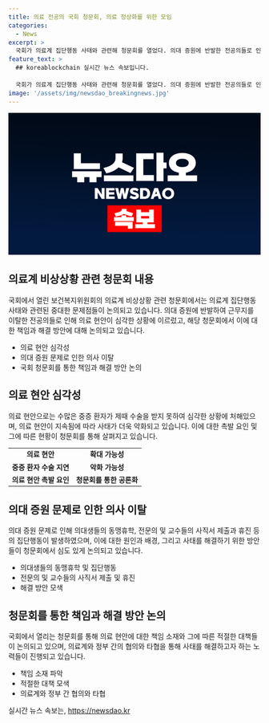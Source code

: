 ```yaml
---
title: 의료 전공의 국회 청문회, 의료 정상화를 위한 모임
categories:
  - News
excerpt: >
  국회가 의료계 집단행동 사태와 관련해 청문회를 열었다. 의대 증원에 반발한 전공의들로 인해 중증 환자들의 치료가 지연되면서 사태가 악화되고 있지만, 국회의 청문회는 사태 해결의 실마리가 될 수 있을 것으로 예상된다. 의료계와 정부는 의대 증원 문제를 두고 서로 책임 공방을 벌이고 있으며, 환자들은 이에 대한 우려를 표현하고 있다. 이에 정부와 의료계는 대화와 타협의 길을 모색해야 할 것으로 예상된다.
feature_text: >
  ## koreablockchain 실시간 뉴스 속보입니다.

  국회가 의료계 집단행동 사태와 관련해 청문회를 열었다. 의대 증원에 반발한 전공의들로 인해 중증 환자들의 치료가 지연되면서 사태가 악화되고 있지만, 국회의 청문회는 사태 해결의 실마리가 될 수 있을 것으로 예상된다. 의료계와 정부는 의대 증원 문제를 두고 서로 책임 공방을 벌이고 있으며, 환자들은 이에 대한 우려를 표현하고 있다. 이에 정부와 의료계는 대화와 타협의 길을 모색해야 할 것으로 예상된다.
image: '/assets/img/newsdao_breakingnews.jpg'
---
```


<p><img src="/assets/img/newsdao_breakingnews.jpg" alt="koreablockchain 속보" /></p>

<h2 data-ke-size="size26">의료계 비상상황 관련 청문회 내용</h2>

<p data-ke-size="size16">국회에서 열린 보건복지위원회의 의료계 비상상황 관련 청문회에서는 의료계 집단행동 사태와 관련된 중대한 문제점들이 논의되고 있습니다. 의대 증원에 반발하여 근무지를 이탈한 전공의들로 인해 의료 현안이 심각한 상황에 이르렀고, 해당 청문회에서 이에 대한 책임과 해결 방안에 대해 논의되고 있습니다.</p>

<ul>
<li>의료 현안 심각성</li>
<li>의대 증원 문제로 인한 의사 이탈</li>
<li>국회 청문회를 통한 책임과 해결 방안 논의</li>
</ul>

<h2 data-ke-size="size26">의료 현안 심각성</h2>

<p data-ke-size="size16">의료 현안으로는 수많은 중증 환자가 제때 수술을 받지 못하여 심각한 상황에 처해있으며, 의료 현안이 지속됨에 따라 사태가 더욱 악화되고 있습니다. 이에 대한 촉발 요인 및 그에 따른 현황이 청문회를 통해 살펴지고 있습니다.</p>

<table>
  <tr>
    <td style="text-align: center; height: 17px;"><b>의료 현안</b></td>
    <td style="text-align: center; height: 17px;"><b>확대 가능성</b></td>
  </tr>
  <tr>
    <td style="text-align: center; height: 17px;"><b>중증 환자 수술 지연</b></td>
    <td style="text-align: center; height: 17px;"><b>악화 가능성</b></td>
  </tr>
  <tr>
    <td style="text-align: center; height: 17px;"><b>의료 현안 촉발 요인</b></td>
    <td style="text-align: center; height: 17px;"><b>청문회를 통한 공론화</b></td>
  </tr>
</table>

<h2 data-ke-size="size26">의대 증원 문제로 인한 의사 이탈</h2>

<p data-ke-size="size16">의대 증원 문제로 인해 의대생들의 동맹휴학, 전문의 및 교수들의 사직서 제출과 휴진 등의 집단행동이 발생하였으며, 이에 대한 원인과 배경, 그리고 사태를 해결하기 위한 방안들이 청문회에서 심도 있게 논의되고 있습니다.</p>

<ul>
  <li>의대생들의 동맹휴학 및 집단행동</li>
  <li>전문의 및 교수들의 사직서 제출 및 휴진</li>
  <li>해결 방안 모색</li>
</ul>

<h2 data-ke-size="size26">청문회를 통한 책임과 해결 방안 논의</h2>

<p data-ke-size="size16">국회에서 열리는 청문회를 통해 의료 현안에 대한 책임 소재와 그에 따른 적절한 대책들이 논의되고 있으며, 의료계와 정부 간의 협의와 타협을 통해 사태를 해결하고자 하는 노력들이 진행되고 있습니다.</p>

<ul>
  <li>책임 소재 파악</li>
  <li>적절한 대책 모색</li>
  <li>의료계와 정부 간 협의와 타협</li>
</ul>
실시간 뉴스 속보는, <a href="https://newsdao.kr" rel="dofollow">https://newsdao.kr</a>


